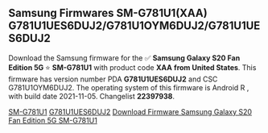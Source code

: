 <h2>Samsung Firmwares SM-G781U1(XAA) G781U1UES6DUJ2/G781U1OYM6DUJ2/G781U1UES6DUJ2</h2>
Download the Samsung firmware for the ✅ <strong>Samsung Galaxy S20 Fan Edition 5G </strong> ⭐ <strong>SM-G781U1</strong> with product code <strong>XAA</strong> <strong> from United States</strong>. This firmware has version number PDA <strong>G781U1UES6DUJ2</strong> and CSC G781U1OYM6DUJ2. The operating system of this firmware is Android R , with build date 2021-11-05. Changelist <strong>22397938</strong>.


[SM-G781U1](https://samfirm.shop/samsung/model/SM-G781U1)
[G781U1UES6DUJ2](https://samfirm.shop/samsung/pda/G781U1UES6DUJ2)
[Download Firmware Samsung Galaxy S20 Fan Edition 5G SM-G781U1](https://samfirm.shop/samsung/firmware/472038)
